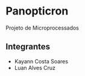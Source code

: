 # Panopticron
Projeto de Microprocessados 

## Integrantes
* Kayann Costa Soares
* Luan Alves Cruz

